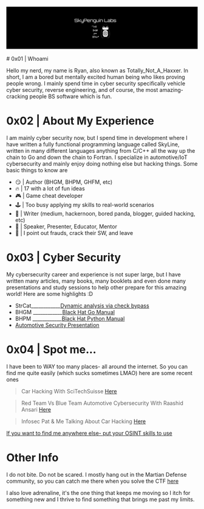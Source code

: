 <p align="center">
  <img src="https://raw.githubusercontent.com/TotallyNotAHaxxer/TotallyNotAHaxxer/main/TheWorldIsYours.png" width="900" title="WOOP!">
</p>
# 0x01 | Whoami 

Hello my nerd, my name is Ryan, also known as Totally_Not_A_Haxxer. In short, I am a bored but mentally excited human being who likes proving people wrong. I mainly spend time in cyber security specifically vehicle cyber security, reverse engineering, and of course, the most amazing- cracking people BS software which is fun. 

# 0x02 | About My Experience

I am mainly cyber security now, but I spend time in development where I have written a fully functional programming language called SkyLine, written in many different languages anything from C/C++ all the way up the chain to Go and down the chain to Fortran. I specialize in automotive/IoT cybersecurity and mainly enjoy doing nothing else but hacking things. Some basic things to know are 

- 😏 | Author (BHGM, BHPM, GHFM, etc)
- 🔥 | 17 with a lot of fun ideas
- 🎮 | Game cheat developer
- 🕹️ | Too busy applying my skills to real-world scenarios
- 📖 | Writer (medium, hackernoon, bored panda, blogger, guided hacking, etc)
- 🎤 | Speaker, Presenter, Educator, Mentor
- 🏴󠁭󠁸󠁭󠁩󠁣󠁿 | I point out frauds, crack their SW, and leave

# 0x03 | Cyber Security 

My cybersecurity career and experience is not super large, but I have written many articles, many books, many booklets and even done many presentations and study sessions to help other prepare for this amazing world! Here are some highlights :D

* StrCat____________[Dynamic analysis via check bypass](https://medium.com/@Totally_Not_A_Haxxer/analyzing-game-cheats-with-strcat-fe4f9ec18d83)
* BHGM  ____________[Black Hat Go Manual](https://www.amazon.com/BHGM-Black-Hat-Go-Manual/dp/B0C9SF2973)
* BHPM  ____________[Black Hat Python Manual](https://www.amazon.com/BHPM-Black-Hat-Python-Manual/dp/B0CKD8S8SV/ref=sr_1_2?qid=1702768270&refinements=p_27%3ARyan+Marston&s=books&sr=1-2&text=Ryan+Marston)
* [Automotive Security Presentation](https://www.youtube.com/watch?v=GMIKgCbFAaY)

# 0x04 | Spot me...

I have been to WAY too many places- all around the internet. So you can find me quite easily (which sucks sometimes LMAO) here are some recent ones 

> Car Hacking With SciTechSuisse [Here](https://www.youtube.com/watch?v=McGmkU5vfbo)

> Red Team Vs Blue Team Automotive Cybersecurity With Raashid Ansari [Here](https://www.youtube.com/watch?v=V8BFo6WjzXI)

> Infosec Pat & Me Talking About Car Hacking [Here](https://www.youtube.com/watch?v=SoS--Xqoo7I) 

[If you want to find me anywhere else- put your OSINT skills to use](https://www.google.com/search?q=totally_not_a_haxxer&tbm=isch&chips=q:totally_not_a_haxxer,online_chips:cyber+security:Upb-xvIt4HA%3D&hl=en&sa=X&ved=2ahUKEwjaovWZi5WDAxUYlIkEHWJ8ABcQ4lYoBnoECAEQPw&biw=1903&bih=936)

# Other Info 

I do not bite. Do not be scared. I mostly hang out in the Martian Defense community, so you can catch me there when you solve the CTF [here](https://www.martiandefense.llc/ctf-challenges-writeups)

I also love adrenaline, it's the one thing that keeps me moving so I itch for something new and I thrive to find something that brings me past my limits. 

